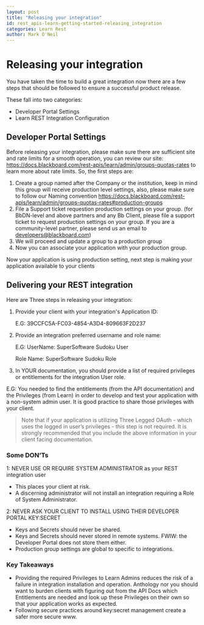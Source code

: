 ```yaml
---
layout: post
title: "Releasing your integration"
id: rest_apis-learn-getting-started-releasing_integration
categories: Learn Rest
author: Mark O'Neil
---
```


# Releasing your integration

You have taken the time to build a great integration now there are a few steps that should be followed to ensure a successful product release.

These fall into two categories:

  - Developer Portal Settings
  - Learn REST Integration Configuration

## Developer Portal Settings

Before releasing your integration, please make sure there are sufficient site and rate limits for a smooth operation, you can review our site: https://docs.blackboard.com/rest-apis/learn/admin/groups-quotas-rates to learn more about rate limits. So, the first steps are:

1. Create a group named after the Company or the institution, keep in mind this group will receive production level settings, also, please make sure to follow our Naming convention https://docs.blackboard.com/rest-apis/learn/admin/groups-quotas-rates#production-groups
2. File a Support ticket requestion production settings on your group. (for BbDN-level and above partners and any Bb Client, please file a support ticket to request production settings on your group. If you are a community-level partner, please send us an email to developers@blackboard.com)  
3. We will proceed and update a group to a production group
4. Now you can associate your application with your production group.

Now your application is using production setting, next step is making your application available to your clients

## Delivering your REST integration

Here are Three steps in releasing your integration:

1. Provide your client with your integration's Application ID:
	
	E.G: 39CCFC5A-FC03-4854-A3D4-809663F2D237 

2. Provide an integration preferred username and role name:
	
	E.G: UserName: SuperSoftware Sudoku User

	Role Name: SuperSoftware Sudoku Role

3. In YOUR documentation, you should provide a list of required privileges or entitlements for the integration User role.

E.G: You needed to find the entitlements (from the API documentation) and the Privileges (from Learn) in order to develop and test your application with a non-system admin user. It is good practice to share those privileges with your client.

> Note that if your application is utilizing Three Legged OAuth - which uses the logged in user’s privileges - this step is not required.
> It is strongly recommended that you include the above information in your client facing documentation.

### Some DON’Ts

1: NEVER USE OR REQUIRE SYSTEM ADMINISTRATOR as your REST integration user
- This places your client at risk.
- A discerning administrator will not install an integration requiring a Role of System Administrator.

2: NEVER ASK YOUR CLIENT TO INSTALL USING THEIR DEVELOPER PORTAL KEY:SECRET
- Keys and Secrets should never be shared.
- Keys and Secrets should never stored in remote systems. FWIW: the Developer Portal does not store them either.
- Production group settings are global to specific to integrations.

### Key Takeaways
- Providing the required Privileges to Learn Admins reduces the risk of a failure in integration installation and operation. Anthology nor you should want to burden clients with figuring out from the API Docs which Entitlements are needed and look up these Privileges on their own so that your application works as expected.
- Following secure practices around key:secret management create a safer more secure www.

